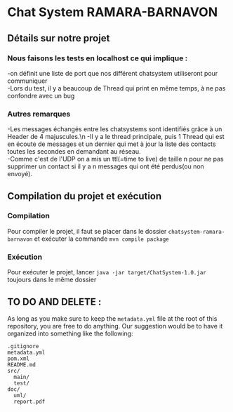 # Chat System RAMARA-BARNAVON

## Détails sur notre projet

### Nous faisons les tests en localhost ce qui implique : 
-on définit une liste de port que nos différent chatsystem utiliseront pour communiquer <br>
-Lors du test, il y a beaucoup de Thread qui print en même temps, à ne pas confondre avec un bug <br>

### Autres remarques
-Les messages échangés entre les chatsystems sont identifiés grâce à un Header de 4 majuscules.\n
-Il y a le thread principale, puis 1 Thread qui est en écoute de messages et un dernier qui met à jour la liste des contacts toutes les secondes en demandant au réseau.<br>
-Comme c'est de l'UDP on a mis un ttl(=time to live) de taille n pour ne pas supprimer un contact si il y a n messages qui ont été perdus(ou non envoyé).<br>

## Compilation du projet et exécution

### Compilation
Pour compiler le projet, il faut se placer dans le dossier `chatsystem-ramara-barnavon` et exécuter la commande `mvn compile package`

### Exécution
Pour exécuter le projet, lancer `java -jar target/ChatSystem-1.0.jar` toujours dans le même dossier



## TO DO AND DELETE : 
As long as you make sure to keep the `metadata.yml` file at the root of this repository, you are free to do anything. Our suggestion would be to have it organized into something like the following:

    .gitignore
    metadata.yml
    pom.xml
    README.md
    src/
      main/
      test/
    doc/
      uml/
      report.pdf

